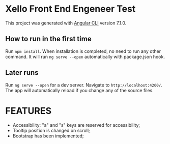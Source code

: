 # Xello Front End Engeneer Test

This project was generated with [Angular CLI](https://github.com/angular/angular-cli) version 7.1.0.

## How to run in the first time

Run `npm install`. When installation is completed, no need to run any other command. It will run `ng serve --open` automatically with package.json hook.

## Later runs

Run `ng serve --open` for a dev server. Navigate to `http://localhost:4200/`. The app will automatically reload if you change any of the source files.

# FEATURES

* Accessibility: "a" and "s" keys are reserved for accessibility;
* Tooltip position is changed on scroll;
* Bootstrap has been implemented;